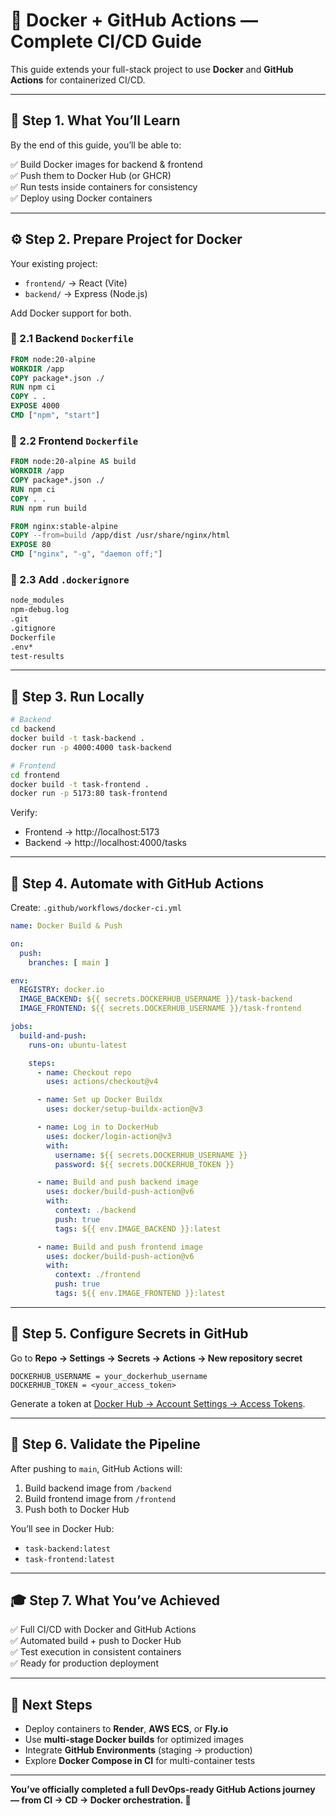 # 🐳 Docker + GitHub Actions — Complete CI/CD Guide

This guide extends your full-stack project to use **Docker** and **GitHub Actions** for containerized CI/CD.

---

## 🧱 Step 1. What You’ll Learn
By the end of this guide, you’ll be able to:

✅ Build Docker images for backend & frontend  
✅ Push them to Docker Hub (or GHCR)  
✅ Run tests inside containers for consistency  
✅ Deploy using Docker containers

---

## ⚙️ Step 2. Prepare Project for Docker

Your existing project:
- `frontend/` → React (Vite)
- `backend/` → Express (Node.js)

Add Docker support for both.

### 🐳 2.1 Backend `Dockerfile`

```dockerfile
FROM node:20-alpine
WORKDIR /app
COPY package*.json ./
RUN npm ci
COPY . .
EXPOSE 4000
CMD ["npm", "start"]
```

### 🐳 2.2 Frontend `Dockerfile`

```dockerfile
FROM node:20-alpine AS build
WORKDIR /app
COPY package*.json ./
RUN npm ci
COPY . .
RUN npm run build

FROM nginx:stable-alpine
COPY --from=build /app/dist /usr/share/nginx/html
EXPOSE 80
CMD ["nginx", "-g", "daemon off;"]
```

### 🧩 2.3 Add `.dockerignore`

```bash
node_modules
npm-debug.log
.git
.gitignore
Dockerfile
.env*
test-results
```

---

## 🧪 Step 3. Run Locally

```bash
# Backend
cd backend
docker build -t task-backend .
docker run -p 4000:4000 task-backend

# Frontend
cd frontend
docker build -t task-frontend .
docker run -p 5173:80 task-frontend
```

Verify:
- Frontend → http://localhost:5173  
- Backend → http://localhost:4000/tasks

---

## 🤖 Step 4. Automate with GitHub Actions

Create: `.github/workflows/docker-ci.yml`

```yaml
name: Docker Build & Push

on:
  push:
    branches: [ main ]

env:
  REGISTRY: docker.io
  IMAGE_BACKEND: ${{ secrets.DOCKERHUB_USERNAME }}/task-backend
  IMAGE_FRONTEND: ${{ secrets.DOCKERHUB_USERNAME }}/task-frontend

jobs:
  build-and-push:
    runs-on: ubuntu-latest

    steps:
      - name: Checkout repo
        uses: actions/checkout@v4

      - name: Set up Docker Buildx
        uses: docker/setup-buildx-action@v3

      - name: Log in to DockerHub
        uses: docker/login-action@v3
        with:
          username: ${{ secrets.DOCKERHUB_USERNAME }}
          password: ${{ secrets.DOCKERHUB_TOKEN }}

      - name: Build and push backend image
        uses: docker/build-push-action@v6
        with:
          context: ./backend
          push: true
          tags: ${{ env.IMAGE_BACKEND }}:latest

      - name: Build and push frontend image
        uses: docker/build-push-action@v6
        with:
          context: ./frontend
          push: true
          tags: ${{ env.IMAGE_FRONTEND }}:latest
```

---

## 🔐 Step 5. Configure Secrets in GitHub

Go to **Repo → Settings → Secrets → Actions → New repository secret**

```
DOCKERHUB_USERNAME = your_dockerhub_username
DOCKERHUB_TOKEN = <your_access_token>
```

Generate a token at [Docker Hub → Account Settings → Access Tokens](https://hub.docker.com/settings/security).

---

## 🧠 Step 6. Validate the Pipeline

After pushing to `main`, GitHub Actions will:
1. Build backend image from `/backend`
2. Build frontend image from `/frontend`
3. Push both to Docker Hub

You’ll see in Docker Hub:
- `task-backend:latest`
- `task-frontend:latest`

---

## 🎓 Step 7. What You’ve Achieved

✅ Full CI/CD with Docker and GitHub Actions  
✅ Automated build + push to Docker Hub  
✅ Test execution in consistent containers  
✅ Ready for production deployment

---

## 🧭 Next Steps

- Deploy containers to **Render**, **AWS ECS**, or **Fly.io**  
- Use **multi-stage Docker builds** for optimized images  
- Integrate **GitHub Environments** (staging → production)  
- Explore **Docker Compose in CI** for multi-container tests

---

**You’ve officially completed a full DevOps-ready GitHub Actions journey — from CI → CD → Docker orchestration. 🎉**
